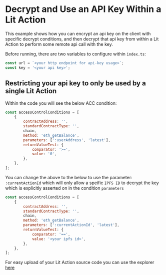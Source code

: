 # Decrypt and Use an API Key Within a Lit Action

This example shows how you can encrypt an api key on the client with specific decrypt conditions, and then decrypt that api key from within a Lit Action to perform some remote api call with the key.

Before running, there are two variables to configure within `index.ts`:

```js
const url = `<your http endpoint for api-key usage>`;
const key = '<your api key>';
```

## Restricting your api key to only be used by a single Lit Action

Within the code you will see the below ACC condition:

```js
const accessControlConditions = [
    {
        contractAddress: '',
        standardContractType: '',
        chain,
        method: 'eth_getBalance',
        parameters: [':userAddress', 'latest'],
        returnValueTest: {
            comparator: '>=',
            value: '0',
        },
    },
];
```

You can change the above to the below to use the parameter: `:currentActionId` which will only allow a speific `IPFS ID` to decrypt the key which is explicitly asserted on in the condition `parameters`

```js
const accessControlConditions = [
    {
        contractAddress: '',
        standardContractType: '',
        chain,
        method: 'eth_getBalance',
        parameters: [':currentActionId', 'latest'],
        returnValueTest: {
            comparator: '==',
            value: '<your ipfs id>',
        },
    },
];
```
For easy upload of your Lit Action source code you can use the explorer [here](https://explorer.litprotocol.com/create-action)
